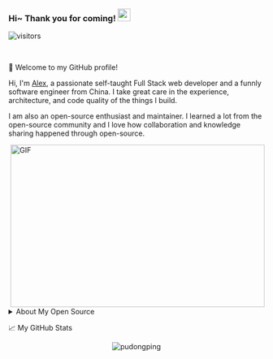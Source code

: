 ### Hi~ Thank you for coming! <img src="https://media.giphy.com/media/hvRJCLFzcasrR4ia7z/giphy.gif" width="25px">

<!--
**pudongping/pudongping** is a ✨ _special_ ✨ repository because its `README.md` (this file) appears on your GitHub profile.

Here are some ideas to get you started:

- 🔭 I’m currently working on ...
- 🌱 I’m currently learning ...
- 👯 I’m looking to collaborate on ...
- 🤔 I’m looking for help with ...
- 💬 Ask me about ...
- 📫 How to reach me: ...
- 😄 Pronouns: ...
- ⚡ Fun fact: ...
-->

![visitors](https://visitor-badge.glitch.me/badge?page_id=pudongping.pudongping)

<br/>

🎉 Welcome to my GitHub profile!

Hi, I'm [Alex](https://pudongping.com), a passionate self-taught Full Stack web developer and a funnly software engineer from China. I take great care in the experience, architecture, and code quality of the things I build.

I am also an open-source enthusiast and maintainer. I learned a lot from the open-source community and I love how collaboration and knowledge sharing happened through open-source.


<img align="right" alt="GIF" src="https://github.com/pudongping/pudongping/blob/main/code.gif?raw=true" width="500" height="320" />


<br/>

<!-- details start -->
<details>
<summary>About My Open Source </summary>

## My main projects:

- :kissing_heart: [hexo-blog](https://github.com/pudongping/pudongping.github.io.git) - This is the personal blog I am using.
- :v: [larablog](https://github.com/pudongping/larablog.git) - This is a blog project I wrote before using the php laravel framework.
- :point_right: [ubiquitous-nodejs](https://github.com/pudongping/ubiquitous-nodejs.git) - ubiquitous-nodejs is a web scaffold which is based on node.js.
- :thumbsup: [document-converter](https://github.com/pudongping/document-converter.git) - A tool for converting between docx and pdf documents written in python3.
- :rainbow: [weather](https://github.com/pudongping/weather.git) - PHP weather information Composer component based on AutoNavi open platform.
</details>  
<!-- details end-->


📈 My GitHub Stats

<p align="center"><img src="https://github-readme-stats.vercel.app/api/?username=pudongping&show_icons=true&theme=gotham" alt="pudongping"></p>
